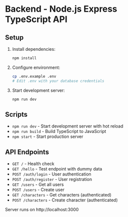 # Backend - Node.js Express TypeScript API

## Setup

1. Install dependencies:
   ```bash
   npm install
   ```

2. Configure environment:
   ```bash
   cp .env.example .env
   # Edit .env with your database credentials
   ```

3. Start development server:
   ```bash
   npm run dev
   ```

## Scripts

- `npm run dev` - Start development server with hot reload
- `npm run build` - Build TypeScript to JavaScript
- `npm start` - Start production server

## API Endpoints

- `GET /` - Health check
- `GET /hello` - Test endpoint with dummy data
- `POST /auth/login` - User authentication
- `POST /auth/register` - User registration
- `GET /users` - Get all users
- `POST /users` - Create user
- `GET /characters` - Get characters (authenticated)
- `POST /characters` - Create character (authenticated)

Server runs on http://localhost:3000